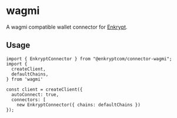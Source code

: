 # wagmi

A wagmi compatible wallet connector for [Enkrypt](https://www.enkrypt.com).

## Usage

```
import { EnkryptConnector } from "@enkryptcom/connector-wagmi";
import {
  createClient,
  defaultChains,
} from 'wagmi'

const client = createClient({
  autoConnect: true,
  connectors: [
    new EnkryptConnector({ chains: defaultChains })
});
```

